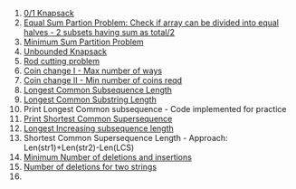 1. [0/1 Knapsack](https://practice.geeksforgeeks.org/problems/0-1-knapsack-problem/0)
2. [Equal Sum Partion Problem: Check if array can be divided into equal halves - 2 subsets having sum as total/2](https://leetcode.com/problems/partition-equal-subset-sum/submissions/)
3. [Minimum Sum Partition Problem](https://practice.geeksforgeeks.org/problems/minimum-sum-partition/0)
4. [Unbounded Knapsack](https://practice.geeksforgeeks.org/problems/knapsack-with-duplicate-items/0)
5. [Rod cutting problem](https://practice.geeksforgeeks.org/problems/rod-cutting/0/)
6. [Coin change I - Max number of ways](https://leetcode.com/problems/coin-change-2/)
7. [Coin change II - Min number of coins reqd](https://leetcode.com/problems/coin-change/submissions/)
8. [Longest Common Subsequence Length](https://leetcode.com/problems/longest-common-subsequence/submissions/)
9. [Longest Common Substring Length](https://practice.geeksforgeeks.org/problems/longest-common-substring/0)
10. Print Longest Common subsequence - Code implemented for practice
11. [Print Shortest Common Supersequence](https://leetcode.com/problems/shortest-common-supersequence/)
11. [Longest Increasing subsequence length](https://leetcode.com/problems/longest-increasing-subsequence/)
12. Shortest Common Supersequence Length - Approach: Len(str1)+Len(str2)-Len(LCS)
13. [Minimum Number of deletions and insertions](https://practice.geeksforgeeks.org/problems/minimum-number-of-deletions-and-insertions/0)
14. [Number of deletions for two strings](https://leetcode.com/problems/delete-operation-for-two-strings/submissions/)
15. 

